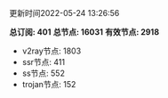 更新时间2022-05-24 13:26:56

**总订阅: 401**
**总节点: 16031**
**有效节点: 2918**
- v2ray节点: 1803
- ssr节点: 411
- ss节点: 552
- trojan节点: 152
